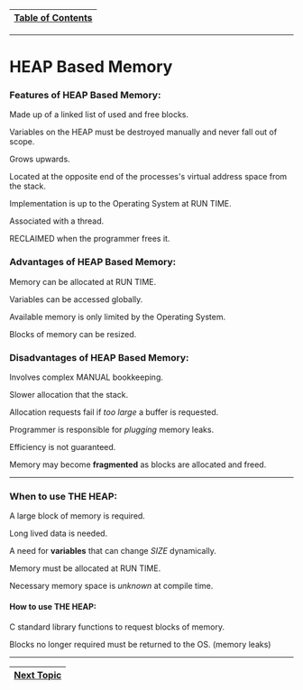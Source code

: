 |[Table of Contents](/00-Table-of-Contents.md)|
|---|

---

# HEAP Based Memory


### Features of HEAP Based Memory:

Made up of a linked list of used and free blocks.

Variables on the HEAP must be destroyed manually and never fall out of scope.

Grows upwards.

Located at the opposite end of the processes's virtual address space from the stack.

Implementation is up to the Operating System at RUN TIME.

Associated with a thread.

RECLAIMED when the programmer frees it.

### Advantages of HEAP Based Memory:

Memory can be allocated at RUN TIME.

Variables can be accessed globally.

Available memory is only limited by the Operating System.

Blocks of memory can be resized.

### Disadvantages of HEAP Based Memory:

Involves complex MANUAL bookkeeping.

Slower allocation that the stack.

Allocation requests fail if *too large* a buffer is requested.

Programmer is responsible for *plugging* memory leaks.

Efficiency is not guaranteed.

Memory may become **fragmented** as blocks are allocated and freed.

---
### When to use THE HEAP:

A large block of memory is required.

Long lived data is needed.

A need for **variables** that can change *SIZE* dynamically.

Memory must be allocated at RUN TIME.

Necessary memory space is *unknown* at compile time.

#### How to use THE HEAP:

C standard library functions to request blocks of memory.

Blocks no longer required must be returned to the OS. (memory leaks)
 
--- 

|[Next Topic](/13_Memory_Management/04_c_standard_lib.md)|
|---|
